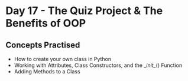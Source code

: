 # Day 17 - The Quiz Project & The Benefits of OOP
## Concepts Practised
- How to create your own class in Python
- Working with Attributes, Class Constructors, and the \__init\__() Function
- Adding Methods to a Class
